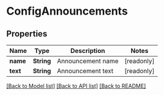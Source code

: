 # ConfigAnnouncements

## Properties

Name | Type | Description | Notes
------------ | ------------- | ------------- | -------------
**name** | **String** | Announcement name | [readonly]
**text** | **String** | Announcement text | [readonly]

[[Back to Model list]](../README.md#documentation-for-models) [[Back to API list]](../README.md#documentation-for-api-endpoints) [[Back to README]](../README.md)


